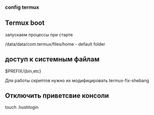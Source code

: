 ### config termux

## Termux boot 
запускаем процессы при старте

/data/data/com.termux/files/home - default folder


## доступ к системным файлам
$PREFIX/{bin,etc}

Для работы скриптов нужно их модифицировать
termux-fix-shebang


## Отключить приветсвие консоли
touch .hushlogin
